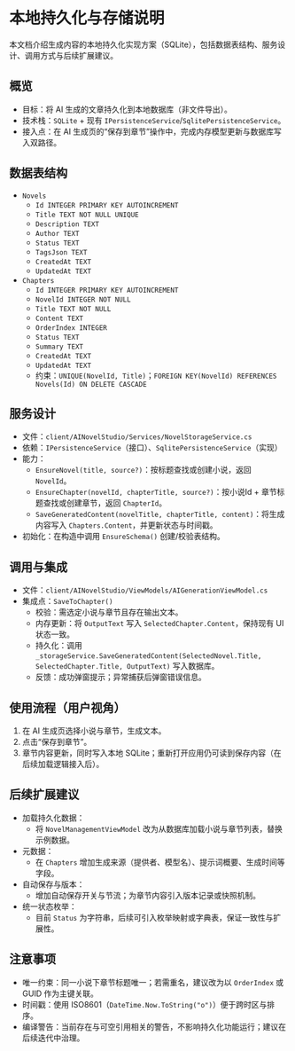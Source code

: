 # 本地持久化与存储说明

本文档介绍生成内容的本地持久化实现方案（SQLite），包括数据表结构、服务设计、调用方式与后续扩展建议。

## 概览
- 目标：将 AI 生成的文章持久化到本地数据库（非文件导出）。
- 技术栈：`SQLite` + 现有 `IPersistenceService`/`SqlitePersistenceService`。
- 接入点：在 AI 生成页的“保存到章节”操作中，完成内存模型更新与数据库写入双路径。

## 数据表结构
- `Novels`
  - `Id INTEGER PRIMARY KEY AUTOINCREMENT`
  - `Title TEXT NOT NULL UNIQUE`
  - `Description TEXT`
  - `Author TEXT`
  - `Status TEXT`
  - `TagsJson TEXT`
  - `CreatedAt TEXT`
  - `UpdatedAt TEXT`
- `Chapters`
  - `Id INTEGER PRIMARY KEY AUTOINCREMENT`
  - `NovelId INTEGER NOT NULL`
  - `Title TEXT NOT NULL`
  - `Content TEXT`
  - `OrderIndex INTEGER`
  - `Status TEXT`
  - `Summary TEXT`
  - `CreatedAt TEXT`
  - `UpdatedAt TEXT`
  - 约束：`UNIQUE(NovelId, Title)`；`FOREIGN KEY(NovelId) REFERENCES Novels(Id) ON DELETE CASCADE`

## 服务设计
- 文件：`client/AINovelStudio/Services/NovelStorageService.cs`
- 依赖：`IPersistenceService`（接口）、`SqlitePersistenceService`（实现）
- 能力：
  - `EnsureNovel(title, source?)`：按标题查找或创建小说，返回 `NovelId`。
  - `EnsureChapter(novelId, chapterTitle, source?)`：按小说Id + 章节标题查找或创建章节，返回 `ChapterId`。
  - `SaveGeneratedContent(novelTitle, chapterTitle, content)`：将生成内容写入 `Chapters.Content`，并更新状态与时间戳。
- 初始化：在构造中调用 `EnsureSchema()` 创建/校验表结构。

## 调用与集成
- 文件：`client/AINovelStudio/ViewModels/AIGenerationViewModel.cs`
- 集成点：`SaveToChapter()`
  - 校验：需选定小说与章节且存在输出文本。
  - 内存更新：将 `OutputText` 写入 `SelectedChapter.Content`，保持现有 UI 状态一致。
  - 持久化：调用 `_storageService.SaveGeneratedContent(SelectedNovel.Title, SelectedChapter.Title, OutputText)` 写入数据库。
  - 反馈：成功弹窗提示；异常捕获后弹窗错误信息。

## 使用流程（用户视角）
1. 在 AI 生成页选择小说与章节，生成文本。
2. 点击“保存到章节”。
3. 章节内容更新，同时写入本地 SQLite；重新打开应用仍可读到保存内容（在后续加载逻辑接入后）。

## 后续扩展建议
- 加载持久化数据：
  - 将 `NovelManagementViewModel` 改为从数据库加载小说与章节列表，替换示例数据。
- 元数据：
  - 在 `Chapters` 增加生成来源（提供者、模型名）、提示词概要、生成时间等字段。
- 自动保存与版本：
  - 增加自动保存开关与节流；为章节内容引入版本记录或快照机制。
- 统一状态枚举：
  - 目前 `Status` 为字符串，后续可引入枚举映射或字典表，保证一致性与扩展性。

## 注意事项
- 唯一约束：同一小说下章节标题唯一；若需重名，建议改为以 `OrderIndex` 或 GUID 作为主键关联。
- 时间戳：使用 ISO8601（`DateTime.Now.ToString("o")`）便于跨时区与排序。
- 编译警告：当前存在与可空引用相关的警告，不影响持久化功能运行；建议在后续迭代中治理。